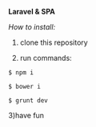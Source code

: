 **Laravel & SPA**

_How to install:_

1) clone this repository

2) run commands:

`$ npm i`

`$ bower i`

`$ grunt dev`

3)have fun


